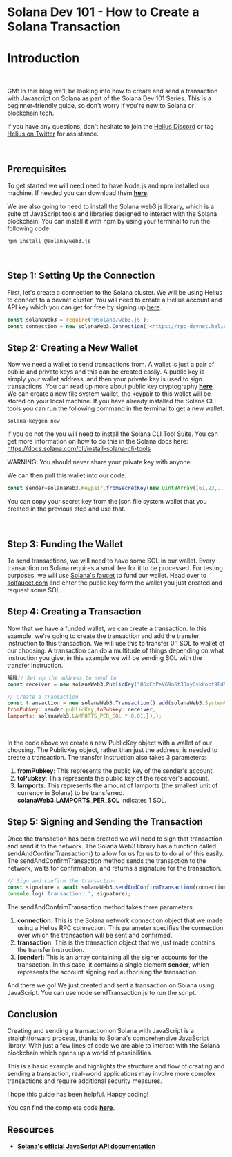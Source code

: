 # Solana Dev 101 - How to Create a Solana Transaction

# **Introduction**

‍

GM! In this blog we'll be looking into how to create and send a transaction with Javascript on Solana as part of the Solana Dev 101 Series. This is a beginner-friendly guide, so don't worry if you're new to Solana or blockchain tech.

If you have any questions, don't hesitate to join the  [Helius Discord](https://discord.com/invite/HjummjUXgq) or tag [Helius on Twitter](https://twitter.com/heliuslabs)  for assistance.

‍

## Prerequisites

To get started we will need need to have Node.js and npm installed our machine. If needed you can download them [**here**](https://nodejs.org/en/download/).

We are also going to need to install the Solana web3.js library, which is a suite of JavaScript tools and libraries designed to interact with the Solana blockchain. You can install it with npm by using your terminal to run the following code:

```shell
npm install @solana/web3.js
```

‍

## **Step 1: Setting Up the Connection**

First, let's create a connection to the Solana cluster. We will be using Helius to connect to a devnet cluster. You will need to create a Helius account and API key which you can get for free by signing up [here](https://dev.helius.xyz/).

```javascript
const solanaWeb3 = require('@solana/web3.js');
const connection = new solanaWeb3.Connection('<https://rpc-devnet.helius.xyz/?api-key=><api_key>','confirmed',);
```

## **Step 2: Creating a New Wallet**

Now we need a wallet to send transactions from. A wallet is just a pair of public and private keys and this can be created easily. A public key is simply your wallet address, and then your private key is used to sign transactions. You can read up more about public key cryptography [**here**](https://www.ibm.com/docs/en/ztpf/2020?topic=concepts-public-key-cryptography). We can create a new file system wallet, the keypair to this wallet will be stored on your local machine. If you have already installed the Solana CLI tools you can run the following command in the terminal to get a new wallet.

```shell
solana-keygen new
```

If you do not the you will need to install the Solana CLI Tool Suite. You can get more information  on how to do this in the Solana docs here: https://docs.solana.com/cli/install-solana-cli-tools

WARNING: You should never share your private key with anyone.

We can then pull this wallet into our code:

```javascript
const sender=solanaWeb3.Keypair.fromSecretKey(new Uint8Array([61,23,....,60,49]));
```

You can copy your secret key from the json file system wallet that you created in the previous step and use that.

‍

## **Step 3: Funding the Wallet**

To send transactions, we will need to have some SOL in our wallet. Every transaction on Solana requires a small fee for it to be processed. For testing purposes, we will use [Solana's faucet](https://solfaucet.com/) to fund our wallet. Head over to [solfaucet.com](http://solfaucet.com/) and enter the public key form the wallet you just created and request some SOL.

## **Step 4: Creating a Transaction**

Now that we have a funded wallet, we can create a transaction. In this example, we're going to create the transaction and add the transfer instruction to this transaction. We will use this to transfer 0.1 SOL to wallet of our choosing. A transaction can do a multitude of things depending on what instruction you give, in this example we will be sending SOL with the transfer instruction.

```javascript
解释// Set up the address to send to
const receiver = new solanaWeb3.PublicKey("86xCnPeV69n6t3DnyGvkKobf9FdN2H9oiVDdaMpo2MMY");

// Create a transaction    
const transaction = new solanaWeb3.Transaction().add(solanaWeb3.SystemProgram.transfer({
fromPubkey: sender.publicKey,toPubkey: receiver,
lamports: solanaWeb3.LAMPORTS_PER_SOL * 0.01,}),);
```

‍

In the code above we create a new PublicKey object with a wallet of our choosing. The PublicKey object, rather than just the address, is needed to create a transaction. The transfer instruction also takes 3 parameters:

1. **fromPubkey**: This represents the public key of the sender's account.
2. **toPubkey**: This represents the public key of the receiver's account.
3. **lamports**: This represents the amount of lamports (the smallest unit of currency in Solana) to be transferred. **solanaWeb3.LAMPORTS_PER_SOL** indicates 1 SOL.

## **Step 5: Signing and Sending the Transaction**

Once the transaction has been created we will need to sign that transaction and send it to the network. The Solana Web3 library has a function called sendAndConfirmTransaction() to allow for us for us to to do all of this easily. The sendAndConfirmTransaction method sends the transaction to the network, waits for confirmation, and returns a signature for the transaction.

```javascript
// Sign and confirm the transaction      
const signature = await solanaWeb3.sendAndConfirmTransaction(connection,transaction,[sender],);      
console.log('Transaction: ', signature);
```

The sendAndConfrimTransaction method takes three parameters:

1. **connection**: This is the Solana network connection object that we made using a Helius RPC connection. This parameter specifies the connection over which the transaction will be sent and confirmed.
2. **transaction**: This is the transaction object that we just made contains the transfer instruction.
3. **[sender]**: This is an array containing all the signer accounts for the transaction. In this case, it contains a single element **sender**, which represents the account signing and authorising the transaction.

And there we go! We just created and sent a transaction on Solana using JavaScript. You can use node sendTransaction.js to run the script.

## **Conclusion**

Creating and sending a transaction on Solana with JavaScript is a straightforward process, thanks to Solana's comprehensive JavaScript library. With just a few lines of code we are able to interact with the Solana blockchain which opens up a world of possibilities.

This is a basic example and highlights the structure and flow of creating and sending a transaction,  real-world applications may involve more complex transactions and require additional security measures.

I hope this guide has been helpful. Happy coding!

You can find the complete code [**here**](https://github.com/owenventer/SolanaDev101/blob/main/createAndSendTransactions/sendTransaction.js).

## **Resources**

- [**Solana's official JavaScript API documentation**](https://solana-labs.github.io/solana-web3.js/)